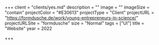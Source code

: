 +++
client = "clients/yes.md"
description = ""
image = ""
imageSize = "contain"
projectColor = "#E30613"
projectType = "Client"
projectURL = "https://formdusche.de/work/young-entrepreneurs-in-science/"
projectURLSite = "formdusche"
size = "Normal"
tags = ["UI"]
title = "Website"
year = 2022

+++

